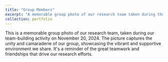 ```yaml
---
title: "Group Members"
excerpt: "A memorable group photo of our research team taken during the team-building activity on November 20, 2024<br/><img src='/images/Group_dating.jpg'>"
collection: portfolio
---
```


This is a memorable group photo of our research team, taken during our team-building activity on November 20, 2024. The picture captures the unity and camaraderie of our group, showcasing the vibrant and supportive environment we share. It's a reminder of the great teamwork and friendships that drive our research efforts.
